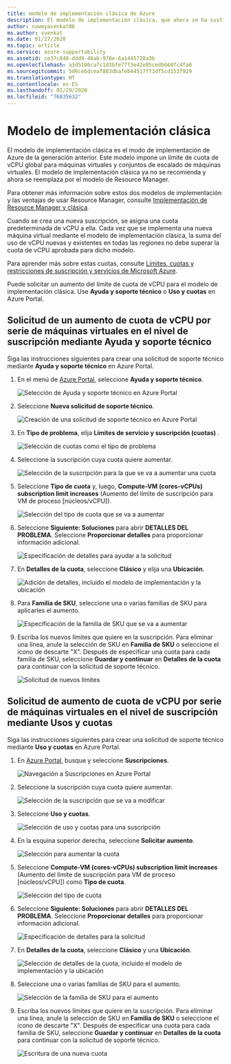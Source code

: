 ```yaml
---
title: modelo de implementación clásica de Azure
description: El modelo de implementación clásica, que ahora se ha sustituido por el modelo de Resource Manager, aplica un límite de cuota de vCPU global para las máquinas virtuales y los conjuntos de escalado de máquinas virtuales.
author: sowmyavenkat86
ms.author: svenkat
ms.date: 01/27/2020
ms.topic: article
ms.service: azure-supportability
ms.assetid: ce37c848-ddd9-46ab-978e-6a1445728a3b
ms.openlocfilehash: a3d5106cafc1d3bfe77f3e42e85cedb668fc4fa0
ms.sourcegitcommit: 5d6ce6dceaf883dbafeb44517ff3df5cd153f929
ms.translationtype: HT
ms.contentlocale: es-ES
ms.lasthandoff: 01/29/2020
ms.locfileid: "76835632"
---
```

# <a name="classic-deployment-model"></a>Modelo de implementación clásica

El modelo de implementación clásica es el modo de implementación de Azure de la generación anterior. Este modelo impone un límite de cuota de vCPU global para máquinas virtuales y conjuntos de escalado de máquinas virtuales. El modelo de implementación clásica ya no se recomienda y ahora se reemplaza por el modelo de Resource Manager.

Para obtener más información sobre estos dos modelos de implementación y las ventajas de usar Resource Manager, consulte [Implementación de Resource Manager y clásica](../../azure-resource-manager/management/deployment-models.md).

Cuando se crea una nueva suscripción, se asigna una cuota predeterminada de vCPU a ella. Cada vez que se implementa una nueva máquina virtual mediante el modelo de implementación clásica, la suma del uso de vCPU nuevas y existentes en todas las regiones no debe superar la cuota de vCPU aprobada para dicho modelo.

Para aprender más sobre estas cuotas, consulte [Límites, cuotas y restricciones de suscripción y servicios de Microsoft Azure](../../azure-resource-manager/management/azure-subscription-service-limits.md).

Puede solicitar un aumento del límite de cuota de vCPU para el modelo de implementación clásica. Use **Ayuda y soporte técnico** o **Uso y cuotas** en Azure Portal.

## <a name="request-per-vm-series-vcpu-quota-increase-at-subscription-level-using-help--support"></a>Solicitud de un aumento de cuota de vCPU por serie de máquinas virtuales en el nivel de suscripción mediante Ayuda y soporte técnico

Siga las instrucciones siguientes para crear una solicitud de soporte técnico mediante **Ayuda y soporte técnico** en Azure Portal.

1. En el menú de [Azure Portal](https://portal.azure.com), seleccione **Ayuda y soporte técnico**.

   ![Selección de Ayuda y soporte técnico en Azure Portal](./media/resource-manager-core-quotas-request/help-plus-support.png)

1. Seleccione **Nueva solicitud de soporte técnico**.

   ![Creación de una solicitud de soporte técnico en Azure Portal](./media/resource-manager-core-quotas-request/new-support-request.png)

1. En **Tipo de problema**, elija **Límites de servicio y suscripción (cuotas)** .

   ![Selección de cuotas como el tipo de problema](./media/resource-manager-core-quotas-request/select-quota-issue-type.png)

1. Seleccione la suscripción cuya cuota quiere aumentar.

   ![Selección de la suscripción para la que se va a aumentar una cuota](./media/resource-manager-core-quotas-request/select-subscription-support-request.png)

1. Seleccione **Tipo de cuota** y, luego, **Compute-VM (cores-vCPUs) subscription limit increases** (Aumento del límite de suscripción para VM de proceso [núcleos/vCPU]).

   ![Selección del tipo de cuota que se va a aumentar](./media/resource-manager-core-quotas-request/select-quota-type.png)

1. Seleccione **Siguiente: Soluciones** para abrir **DETALLES DEL PROBLEMA**. Seleccione **Proporcionar detalles** para proporcionar información adicional.

   ![Especificación de detalles para ayudar a la solicitud](./media/resource-manager-core-quotas-request/provide-details-link.png)

1. En **Detalles de la cuota**, seleccione **Clásico** y elija una **Ubicación**.

   ![Adición de detalles, incluido el modelo de implementación y la ubicación](./media/resource-manager-core-quotas-request/quota-details-classic.png)

1. Para **Familia de SKU**, seleccione una o varias familias de SKU para aplicarles el aumento.

   ![Especificación de la familia de SKU que se va a aumentar](./media/resource-manager-core-quotas-request/sku-family-classic.png)

1. Escriba los nuevos límites que quiere en la suscripción. Para eliminar una línea, anule la selección de SKU en **Familia de SKU** o seleccione el icono de descarte "X". Después de especificar una cuota para cada familia de SKU, seleccione **Guardar y continuar** en **Detalles de la cuota** para continuar con la solicitud de soporte técnico.

   ![Solicitud de nuevos límites](./media/resource-manager-core-quotas-request/new-limits-classic.png)

## <a name="request-per-vm-series-vcpu-quota-increase-at-subscription-level-using-usage--quotas"></a>Solicitud de aumento de cuota de vCPU por serie de máquinas virtuales en el nivel de suscripción mediante Usos y cuotas

Siga las instrucciones siguientes para crear una solicitud de soporte técnico mediante **Uso y cuotas** en Azure Portal.

1. En [Azure Portal](https://portal.azure.com), busque y seleccione **Suscripciones**.

   ![Navegación a Suscripciones en Azure Portal](./media/resource-manager-core-quotas-request/search-for-subscriptions.png)

1. Seleccione la suscripción cuya cuota quiere aumentar.

   ![Selección de la suscripción que se va a modificar](./media/resource-manager-core-quotas-request/select-subscription-change-quota.png)

1. Seleccione **Uso y cuotas**.

   ![Selección de uso y cuotas para una suscripción](./media/resource-manager-core-quotas-request/select-usage-plus-quotas.png)

1. En la esquina superior derecha, seleccione **Solicitar aumento**.

   ![Selección para aumentar la cuota](./media/resource-manager-core-quotas-request/request-increase-from-subscription.png)

1. Seleccione **Compute-VM (cores-vCPUs) subscription limit increases** (Aumento del límite de suscripción para VM de proceso [núcleos/vCPU]) como **Tipo de cuota**.

   ![Selección del tipo de cuota](./media/resource-manager-core-quotas-request/select-quota-type.png)

1. Seleccione **Siguiente: Soluciones** para abrir **DETALLES DEL PROBLEMA**. Seleccione **Proporcionar detalles** para proporcionar información adicional.

   ![Especificación de detalles para la solicitud](./media/resource-manager-core-quotas-request/provide-details-link.png)

1. En **Detalles de la cuota**, seleccione **Clásico** y una **Ubicación**.

   ![Selección de detalles de la cuota, incluido el modelo de implementación y la ubicación](./media/resource-manager-core-quotas-request/quota-details-classic.png)

1. Seleccione una o varias familias de SKU para el aumento.

   ![Selección de la familia de SKU para el aumento](./media/resource-manager-core-quotas-request/sku-family-classic.png)

1. Escriba los nuevos límites que quiere en la suscripción. Para eliminar una línea, anule la selección de SKU en **Familia de SKU** o seleccione el icono de descarte "X". Después de especificar una cuota para cada familia de SKU, seleccione **Guardar y continuar** en **Detalles de la cuota** para continuar con la solicitud de soporte técnico.

   ![Escritura de una nueva cuota](./media/resource-manager-core-quotas-request/new-limits-classic.png)


